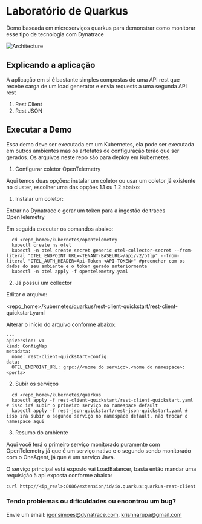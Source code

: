 # Laboratório de Quarkus

Demo baseada em microserviços quarkus para demonstrar como monitorar esse tipo de tecnologia com Dynatrace

![Architecture](https://raw.githubusercontent.com/aborigene/quarkus-otel-dynatrace/master/images/arquitetura.png)

## Explicando a aplicação

A aplicação em si é bastante simples compostas de uma API rest que recebe carga de um load generator e envia requests a uma segunda API rest

1. Rest Client
2. Rest JSON

## Executar a Demo

Essa demo deve ser executada em um Kubernetes, ela pode ser executada em outros ambientes mas os artefatos de configuração terão que ser gerados. Os arquivos neste repo são para deploy em Kubernetes.

1. Configurar coletor OpenTelemetry

Aqui temos duas opções: instalar um coletor ou usar um coletor já existente no cluster, escolher uma das opções 1.1 ou 1.2 abaixo:

  1. Instalar um coletor:

Entrar no Dynatrace e gerar um token para a ingestão de traces OpenTelemetry

Em seguida executar os comandos abaixo:

```
  cd <repo_home>/kubernetes/opentelemetry
  kubectl create ns otel
  kubectl -n otel create secret generic otel-collector-secret --from-literal "OTEL_ENDPOINT_URL=<TENANT-BASEURL>/api/v2/otlp" --from-literal "OTEL_AUTH_HEADER=Api-Token <API-TOKEN>" #preencher com os dados do seu ambiente e o token gerado anteriormente
  kubectl -n otel apply -f opentelemetry.yaml
```

  2. Já possui um collector

Editar o arquivo:

  <repo_home>/kubernetes/quarkus/rest-client-quickstart/rest-client-quickstart.yaml

Alterar o início do arquivo conforme abaixo:

```
---
apiVersion: v1
kind: ConfigMap
metadata:
  name: rest-client-quickstart-config
data:
  OTEL_ENDPOINT_URL: grpc://<nome do serviço>.<nome do namespace>:<porta>
```

2. Subir os serviços

```
  cd <repo_home>/kubernetes/quarkus
  kubectl apply -f rest-client-quickstart/rest-client-quickstart.yaml # isso irá subir o primeiro serviço no namespace default
  kubectl apply -f rest-json-quickstart/rest-json-quickstart.yaml # isso irá subir o segundo serviço no namespace default, não trocar o namespace aqui
```

3. Resumo do ambiente

Aqui você terá o primeiro serviço monitorado puramente com OpenTelemetry já que é um serviço nativo e o segundo sendo monitorado com o OneAgent, já que é um serviço Java.

O serviço principal está exposto vai LoadBalancer, basta então mandar uma requisição à api exposta conforme abaixo:

```
curl http://<ip_real>:8086/extension/id/io.quarkus:quarkus-rest-client
```

### Tendo problemas ou dificuldades ou encontrou um bug?

Envie um email: [igor.simoes@dynatrace.com](mailto:igor.simoes@dynatrace.com), [krishnarupa@gmail.com](mailto:krishnarupa@gmail.com)
